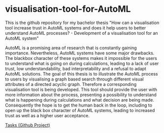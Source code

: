 # visualisation-tool-for-AutoML
This is the github repository for my bachelor thesis "How can a visualisation tool increase trust in AutoML systems and does it help users to better understand AutoML processes? - Development of a visualisation tool for an AutoML system"

AutoML is a promising area of research that is constantly gaining importance. Nevertheless, AutoML systems have some major drawbacks. The blackbox character of these systems makes it impossible for the users to understand what is going on during calculations, leading to a lack of user trust, low understandability, bad interpretability and a refusal to adapt AutoML solutions. The goal of this thesis is to illustrate the AutoML process to users by visualising a graph based search through different visual attributes of a directed acyclic graph. Therefore a corresponding visualisation tool is being developed. This tool should provide the user with more information about the process, presenting a possibility to understand what is happening during calculations and what decision are being made. Consequently the hope is to get the human back in the loop, including to open up the black box character of AutoML systems, leading to increased trust as well as a higher user acceptance.

[Tasks (Github Project)](https://github.com/users/LauraBengs/projects/1/views/1)